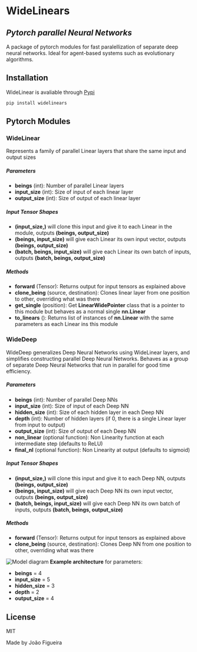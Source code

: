 # WideLinears
## _Pytorch parallel Neural Networks_

A package of pytorch modules for fast paralellization of separate deep neural networks.
Ideal for agent-based systems such as evolutionary algorithms.

## Installation

WideLinear is avaliable through [Pypi](https://pypi.org/project/widelinears/)


```sh
pip install widelinears
```


## Pytorch Modules

### WideLinear
Represents a family of parallel Linear layers that share the same input and output sizes

##### Parameters
- __beings__ (int): Number of parallel Linear layers
- __input_size__ (int): Size of input of each linear layer
- __output_size__ (int): Size of output of each linear layer

##### Input Tensor Shapes
- __(input_size,)__ will clone this input and give it to each Linear in the module, outputs __(beings, output_size)__
- __(beings, input_size)__ will give each Linear its own input vector, outputs __(beings, output_size)__
- __(batch, beings, input_size)__ will give each Linear its own batch of inputs, outputs __(batch, beings, output_size)__

##### Methods
- __forward__ (Tensor): Returns output for input tensors as explained above
- __clone_being__ (source, destination): Clones linear layer from one position to other, overriding what was there
- __get_single__ (position): Get __LinearWidePointer__ class that is a pointer to this module but behaves as a normal single __nn.Linear__
- __to_linears__ (): Returns list of instances of __nn.Linear__ with the same parameters as each Linear ins this module

### WideDeep
WideDeep generalizes Deep Neural Networks using WideLinear layers, and simplifies constructing parallel Deep Neural Networks. Behaves as a group of separate Deep Neural Networks that run in parallel for good time efficiency.

##### Parameters
- __beings__ (int): Number of parallel Deep NNs
- __input_size__ (int): Size of input of each Deep NN
- __hidden_size__ (int): Size of each hidden layer in each Deep NN
- __depth__ (int): Number of hidden layers (if 0, there is a single Linear layer from input to output)
- __output_size__ (int): Size of output of each Deep NN
- __non_linear__ (optional function): Non Linearity function at each intermediate step (defaults to ReLU)
- __final_nl__ (optional function): Non Linearity at output (defaults to sigmoid)

##### Input Tensor Shapes
- __(input_size,)__ will clone this input and give it to each Deep NN, outputs __(beings, output_size)__
- __(beings, input_size)__ will give each Deep NN its own input vector, outputs __(beings, output_size)__
- __(batch, beings, input_size)__ will give each Deep NN its own batch of inputs, outputs __(batch, beings, output_size)__

##### Methods
- __forward__ (Tensor): Returns output for input tensors as explained above
- __clone_being__ (source, destination): Clones Deep NN from one position to other, overriding what was there

![Model diagram](https://i.ibb.co/KbdD83S/deep-diag.png)
__Example architecture__ for parameters:
- __beings__ = 4
- __input_size__ = 5
- __hidden_size__ = 3
- __depth__ = 2
- __output_size__ = 4



## License

MIT

Made by João Figueira


